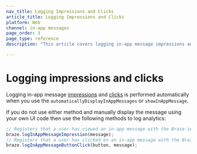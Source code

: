 ```yaml
---
nav_title: Logging Impressions and Clicks
article_title: Logging Impressions and Clicks
platform: Web
channel: in-app messages
page_order: 3
page_type: reference
description: "This article covers logging in-app message impressions and clicks for your web application."

---
```


# Logging impressions and clicks

Logging in-app message [impressions](https://js.appboycdn.com/web-sdk/latest/doc/modules/braze.html#loginappmessageimpression) and [clicks](https://js.appboycdn.com/web-sdk/latest/doc/modules/braze.html#loginappmessagebuttonclick) is performed automatically when you use the `automaticallyDisplayInAppMessages` or `showInAppMessage`.

If you do not use either method and manually display the message using your own UI code then use the following methods to log analytics:

```javascript
// Registers that a user has viewed an in-app message with the Braze server.
braze.logInAppMessageImpression(message);
// Registers that a user has clicked on an in-app message with the Braze server.
braze.logInAppMessageButtonClick(button, message);
```


